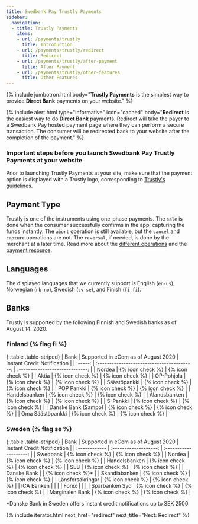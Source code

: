 ```yaml
---
title: Swedbank Pay Trustly Payments
sidebar:
  navigation:
  - title: Trustly Payments
    items:
    - url: /payments/trustly
      title: Introduction
    - url: /payments/trustly/redirect
      title: Redirect
    - url: /payments/trustly/after-payment
      title: After Payment
    - url: /payments/trustly/other-features
      title: Other Features
---
```


{% include jumbotron.html body="**Trustly Payments** is the simplest way to
provide **Direct Bank** payments on your website." %}

{% include alert.html type="informative"
                      icon="cached"
                      body="**Redirect** is the easiest way to do **Direct
                      Bank** payments. Redirect will take the payer to a
                      Swedbank Pay hosted payment page where they can perform a
                      secure transaction. The consumer will be redirected back
                      to your website after the completion of the payment." %}


### Important steps before you launch Swedbank Pay Trustly Payments at your website

Prior to launching Trustly Payments at your site, make sure that
the payment option is displayed with a Trustly logo, corresponding
to [Trustly's guidelines][trustly-guidelines].

## Payment Type

Trustly is one of the instruments using one-phase payments. The `sale` is done
when the consumer successfully confirms in the app, capturing the funds
instantly. The `abort` operation is still available, but the `cancel` and
`capture` operations are not. The `reversal`, if needed, is done by the
merchant at a later time. Read more about the [different
operations][after-payment] and the [payment resource][payment-resource].

## Languages

The displayed languages that we currently support is English (`en-us`), Norwegian (`nb-no`), Swedish (`sv-se`), and Finish (`fi-fi`).

## Banks

Trustly is supported by the following Finnish and Swedish banks as of August 14.
2020.

### Finland {% flag fi %}

{:.table .table-striped}
|  Bank  |  Supported in eCom as of August 2020  |  Instant Credit Notification  |
| :-----: | :-----------------------------------------: | :-----------------------------: |
| Nordea | {% icon check %}                | {% icon check %}                 | 
| Aktia  | {% icon check %}   | {% icon check %}    |
| OP-Pohjola  | {% icon check %}   | {% icon check %}    |
| Säästöpankki  | {% icon check %}   | {% icon check %}    |
| POP Pankki  | {% icon check %}   | {% icon check %}    |
| Handelsbanken  | {% icon check %}   | {% icon check %}    |
| Ålandsbanken  | {% icon check %}   | {% icon check %}    |
| S-Pankki  | {% icon check %}   | {% icon check %}    |
| Danske Bank (Sampo)  | {% icon check %}   | {% icon check %}    |
| Oma Säästöpankki  | {% icon check %}   | {% icon check %}    |

### Sweden {% flag se %}

{:.table .table-striped}
|  Bank  |  Supported in eCom as of August 2020  |  Instant Credit Notification  |
| :------------ | :-------------------: | :--------------------: |
| Swedbank | {% icon check %}                | {% icon check %}                 |
| Nordea  | {% icon check %}   | {% icon check %}    |
| Handelsbanken  | {% icon check %}   | {% icon check %}    |
| SEB  | {% icon check %}   | {% icon check %}    |
| Danske Bank  |    | {% icon check %}*    |
| Skandiabanken  | {% icon check %}   | {% icon check %}    |
| Länsforsäkringar  | {% icon check %}   | {% icon check %}    |
| ICA Banken  |    |     |
| Forex  |    |     |
| Sparbanken Syd  | {% icon check %}   | {% icon check %}    |
| Marginalen Bank  | {% icon check %}   | {% icon check %}    |

*Danske Bank in Sweden offers instant credit notifications up to SEK 2500.


{% include iterator.html next_href="redirect" next_title="Next: Redirect" %}

[after-payment]: /payments/trustly/after-payment
[callback-api]: /payments/trustly/other-features#callback
[optional-features]: /payments/trustly/optional-features
[payment-resource]: /payments/swish/other-features#payment-resource
[recur]: /payments/trustly/other-features#recur
[redirect]: /payments/trustly/redirect
[purchase]: /payments/trustly/other-features#create-payment
[trustly-guidelines]: https://trustly.com/en/developer/documents
